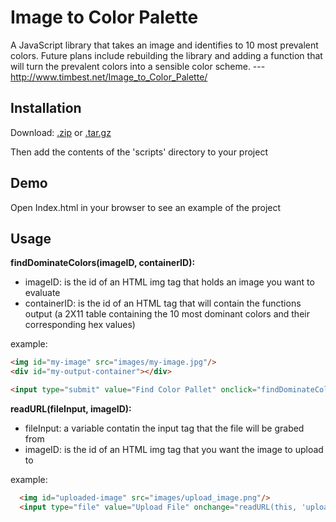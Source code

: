 # Image to Color Palette

A JavaScript library that takes an image and identifies to 10 most prevalent colors.
Future plans include rebuilding the library and adding a function that will turn the prevalent colors into a sensible color scheme.
--- http://www.timbest.net/Image_to_Color_Palette/

## Installation

Download:
[.zip](https://github.com/TimothyBest/Image_to_Color_Palette/zipball/master)
or
[.tar.gz](https://github.com/TimothyBest/Image_to_Color_Palette/tarball/master)

Then add the contents of the 'scripts' directory to your project

## Demo

Open Index.html in your browser to see an example of the project

## Usage

**findDominateColors(imageID, containerID):**
- imageID: is the id of an HTML img tag that holds an image you want to evaluate
- containerID: is the id of an HTML tag that will contain the functions output (a 2X11 table containing the 10 most dominant colors and their corresponding hex values)

example:
```HTML
<img id="my-image" src="images/my-image.jpg"/>
<div id="my-output-container"></div>

<input type="submit" value="Find Color Pallet" onclick="findDominateColors('my-image','my-output-container')"/>
```


**readURL(fileInput, imageID):**
- fileInput: a variable contatin the input tag that the file will be grabed from
- imageID: is the id of an HTML img tag that you want the image to upload to


example:
```HTML
  <img id="uploaded-image" src="images/upload_image.png"/>
  <input type="file" value="Upload File" onchange="readURL(this, 'uploaded-image');" accept="image/*" />
```
